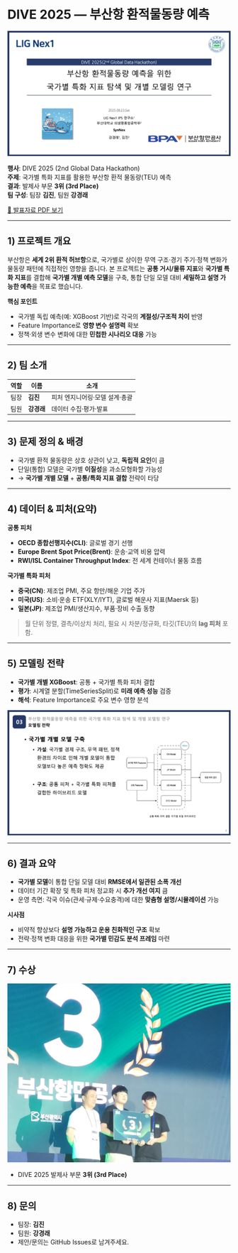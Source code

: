 # DIVE 2025 — 부산항 환적물동량 예측

![Cover slide (PDF 1page)](assets/cover.png)

**행사**: DIVE 2025 (2nd Global Data Hackathon)  
**주제**: 국가별 특화 지표를 활용한 부산항 환적 물동량(TEU) 예측  
**결과**: 발제사 부문 **3위 (3rd Place)**  
**팀 구성**: 팀장 **김진**, 팀원 **강경래**

[📄 발표자료 PDF 보기](./DIVE2025_ver_fin.pdf)

---

## 1) 프로젝트 개요

부산항은 **세계 2위 환적 허브항**으로, 국가별로 상이한 무역 구조·경기 주기·정책 변화가 물동량 패턴에 직접적인 영향을 줍니다. 본 프로젝트는 **공통 거시/물류 지표**와 **국가별 특화 지표**를 결합해 **국가별 개별 예측 모델**을 구축, 통합 단일 모델 대비 **세밀하고 설명 가능한 예측**을 목표로 했습니다.

**핵심 포인트**
- 국가별 독립 예측(예: XGBoost 기반)로 각국의 **계절성/구조적 차이** 반영
- Feature Importance로 **영향 변수 설명력** 확보
- 정책·외생 변수 변화에 대한 **민첩한 시나리오 대응** 가능

---

## 2) 팀 소개

| 역할 | 이름 | 소개 |
|---|---|---|
| 팀장 | **김진** | 피처 엔지니어링·모델 설계·총괄 |
| 팀원 | **강경래** | 데이터 수집·평가·발표 |

---

## 3) 문제 정의 & 배경

- 국가별 환적 물동량은 상호 상관이 낮고, **독립적 요인**이 큼  
- 단일(통합) 모델은 국가별 **이질성**을 과소모형화할 가능성  
- → **국가별 개별 모델** + **공통/특화 지표 결합** 전략이 타당

---

## 4) 데이터 & 피처(요약)

**공통 피처**  
- **OECD 종합선행지수(CLI)**: 글로벌 경기 선행  
- **Europe Brent Spot Price(Brent)**: 운송·교역 비용 압력  
- **RWI/ISL Container Throughput Index**: 전 세계 컨테이너 물동 흐름

**국가별 특화 피처**  
- **중국(CN)**: 제조업 PMI, 주요 항만/해운 기업 주가  
- **미국(US)**: 소비·운송 ETF(XLY/IYT), 글로벌 해운사 지표(Maersk 등)  
- **일본(JP)**: 제조업 PMI/생산지수, 부품·장비 수출 동향

> 월 단위 정렬, 결측/이상치 처리, 필요 시 차분/정규화, 타깃(TEU)의 **lag 피처** 포함.

---

## 5) 모델링 전략

- **국가별 개별 XGBoost**: 공통 + 국가별 특화 피처 결합  
- **평가**: 시계열 분할(TimeSeriesSplit)로 **미래 예측 성능** 검증  
- **해석**: Feature Importance로 주요 변수 영향 분석

![Another slide (method/pipeline)](assets/slide-2.png)

---

## 6) 결과 요약

- **국가별 모델**이 통합 단일 모델 대비 **RMSE에서 일관된 소폭 개선**  
- 데이터 기간 확장 및 특화 피처 정교화 시 **추가 개선 여지** 큼  
- 운영 측면: 각국 이슈(관세·규제·수요충격)에 대한 **맞춤형 설명/시뮬레이션** 가능

**시사점**
- 비약적 향상보다 **설명 가능하고 운용 친화적인 구조** 확보  
- 전략·정책 변화 대응을 위한 **국가별 민감도 분석 프레임** 마련

---

## 7) 수상

![Award photo](assets/award.jpg)

- DIVE 2025 발제사 부문 **3위 (3rd Place)**

---

## 8) 문의

- 팀장: **김진**  
- 팀원: **강경래**  
- 제안/문의는 GitHub Issues로 남겨주세요.
